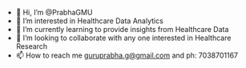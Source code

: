 - 👋 Hi, I’m @PrabhaGMU
- 👀 I’m interested in Healthcare Data Analytics
- 🌱 I’m currently learning to provide insights from Healthcare Data
- 💞️ I’m looking to collaborate with any one interested in Healthcare Research
- 📫 How to reach me guruprabha.g@gmail.com and ph: 7038701167

<!---
PrabhaGMU/PrabhaGMU is a ✨ special ✨ repository because its `README.md` (this file) appears on your GitHub profile.
You can click the Preview link to take a look at your changes.
--->
